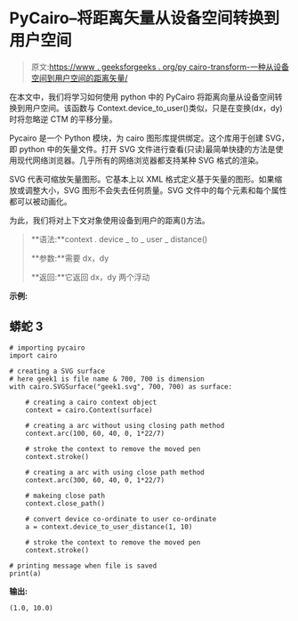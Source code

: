 # PyCairo–将距离矢量从设备空间转换到用户空间

> 原文:[https://www . geeksforgeeks . org/py cairo-transform-一种从设备空间到用户空间的距离矢量/](https://www.geeksforgeeks.org/pycairo-transform-a-distance-vector-from-device-space-to-user-space/)

在本文中，我们将学习如何使用 python 中的 PyCairo 将距离向量从设备空间转换到用户空间。该函数与 Context.device_to_user()类似，只是在变换(dx，dy)时将忽略逆 CTM 的平移分量。

Pycairo 是一个 Python 模块，为 cairo 图形库提供绑定。这个库用于创建 SVG，即 python 中的矢量文件。打开 SVG 文件进行查看(只读)最简单快捷的方法是使用现代网络浏览器。几乎所有的网络浏览器都支持某种 SVG 格式的渲染。

SVG 代表可缩放矢量图形。它基本上以 XML 格式定义基于矢量的图形。如果缩放或调整大小，SVG 图形不会失去任何质量。SVG 文件中的每个元素和每个属性都可以被动画化。

为此，我们将对上下文对象使用设备到用户的距离()方法。

> **语法:**context . device _ to _ user _ distance()
> 
> **参数:**需要 dx，dy
> 
> **返回:**它返回 dx，dy 两个浮动

**示例:**

## 蟒蛇 3

```
# importing pycairo
import cairo

# creating a SVG surface
# here geek1 is file name & 700, 700 is dimension
with cairo.SVGSurface("geek1.svg", 700, 700) as surface:

    # creating a cairo context object
    context = cairo.Context(surface)

    # creating a arc without using closing path method
    context.arc(100, 60, 40, 0, 1*22/7)

    # stroke the context to remove the moved pen
    context.stroke()

    # creating a arc with using close path method
    context.arc(300, 60, 40, 0, 1*22/7)

    # makeing close path
    context.close_path()

    # convert device co-ordinate to user co-ordinate
    a = context.device_to_user_distance(1, 10)

    # stroke the context to remove the moved pen
    context.stroke()

# printing message when file is saved
print(a)
```

**输出:**

```
(1.0, 10.0)

```